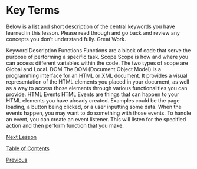 # Key Terms

Below is a list and short description of the central keywords you have learned in this lesson. Please read through and go back and review any concepts you don't understand fully. Great Work.

Keyword Description
Functions Functions are a block of code that serve the purpose of performing a specific task.
Scope Scope is how and where you can access different variables within the code. The two types of scope are Global and Local.
DOM The DOM (Document Object Model) is a programming interface for an HTML or XML document. It provides a visual representation of the HTML elements you placed in your document, as well as a way to access those elements through various functionalities you can provide.
HTML Events HTML Events are things that can happen to your HTML elements you have already created. Examples could be the page loading, a button being clicked, or a user inputting some data. When the events happen, you may want to do something with those events. To handle an event, you can create an event listener. This will listen for the specified action and then perform function that you make.

[Next Lesson](./14.md)

[Table of Contents](./README.md)

[Previous](./12.md)
